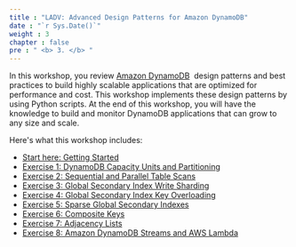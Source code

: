 ```yaml
---
title : "LADV: Advanced Design Patterns for Amazon DynamoDB"
date : "`r Sys.Date()`"
weight : 3
chapter : false
pre : " <b> 3. </b> "
---
```


In this workshop, you review [Amazon DynamoDB](https://docs.aws.amazon.com/amazondynamodb/latest/developerguide/Introduction.html)  design patterns and best practices to build highly scalable applications that are optimized for performance and cost. This workshop implements these design patterns by using Python scripts. At the end of this workshop, you will have the knowledge to build and monitor DynamoDB applications that can grow to any size and scale.

Here's what this workshop includes:

- [Start here: Getting Started](https://catalog.workshops.aws/dynamodb-labs/en-US/design-patterns/setup)
- [Exercise 1: DynamoDB Capacity Units and Partitioning](https://catalog.workshops.aws/dynamodb-labs/en-US/design-patterns/ex1capacity)
- [Exercise 2: Sequential and Parallel Table Scans](https://catalog.workshops.aws/dynamodb-labs/en-US/design-patterns/ex2scan)
- [Exercise 3: Global Secondary Index Write Sharding](https://catalog.workshops.aws/dynamodb-labs/en-US/design-patterns/ex3gsisharding)
- [Exercise 4: Global Secondary Index Key Overloading](https://catalog.workshops.aws/dynamodb-labs/en-US/design-patterns/ex4gsioverload)
- [Exercise 5: Sparse Global Secondary Indexes](https://catalog.workshops.aws/dynamodb-labs/en-US/design-patterns/ex5sparse)
- [Exercise 6: Composite Keys](https://catalog.workshops.aws/dynamodb-labs/en-US/design-patterns/ex6compos)
- [Exercise 7: Adjacency Lists](https://catalog.workshops.aws/dynamodb-labs/en-US/design-patterns/ex7adjlists)
- [Exercise 8: Amazon DynamoDB Streams and AWS Lambda](https://catalog.workshops.aws/dynamodb-labs/en-US/design-patterns/ex8streams)